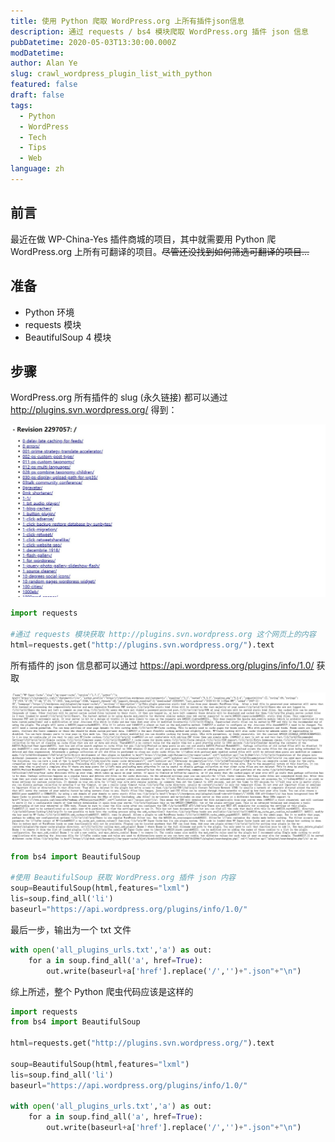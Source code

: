 ```yaml
---
title: 使用 Python 爬取 WordPress.org 上所有插件json信息
description: 通过 requests / bs4 模块爬取 WordPress.org 插件 json 信息
pubDatetime: 2020-05-03T13:30:00.000Z
modDatetime:
author: Alan Ye
slug: crawl_wordpress_plugin_list_with_python
featured: false
draft: false
tags:
  - Python
  - WordPress
  - Tech
  - Tips
  - Web
language: zh
---
```


## 前言

最近在做 WP-China-Yes 插件商城的项目，其中就需要用 Python 爬 WordPress.org 上所有可翻译的项目。~~尽管还没找到如何筛选可翻译的项目...~~

## 准备

- Python 环境
- requests 模块
- BeautifulSoup 4 模块

## 步骤

WordPress.org 所有插件的 slug (永久链接) 都可以通过 http://plugins.svn.wordpress.org/ 得到：

![Python 爬虫第一步：获取所有插件 slug](../../assets/images/crawl_wordpress_plugin_list_with_python/python-get-wp-plugins-1.png)

```python
import requests

#通过 requests 模块获取 http://plugins.svn.wordpress.org 这个网页上的内容
html=requests.get("http://plugins.svn.wordpress.org/").text
```

所有插件的 json 信息都可以通过 https://api.wordpress.org/plugins/info/1.0/ 获取

![Python 爬虫第二步：获取 json 文件](../../assets/images/crawl_wordpress_plugin_list_with_python/python-get-wp-plugins-2.png)

```python
from bs4 import BeautifulSoup

#使用 BeautifulSoup 获取 WordPress.org 插件 json 内容
soup=BeautifulSoup(html,features="lxml")
lis=soup.find_all('li')
baseurl="https://api.wordpress.org/plugins/info/1.0/"
```

最后一步，输出为一个 txt 文件

```python
with open('all_plugins_urls.txt','a') as out:
    for a in soup.find_all('a', href=True):
        out.write(baseurl+a['href'].replace('/','')+".json"+"\n")
```

综上所述，整个 Python 爬虫代码应该是这样的

```python
import requests 
from bs4 import BeautifulSoup

html=requests.get("http://plugins.svn.wordpress.org/").text

soup=BeautifulSoup(html,features="lxml")
lis=soup.find_all('li')
baseurl="https://api.wordpress.org/plugins/info/1.0/"

with open('all_plugins_urls.txt','a') as out:
    for a in soup.find_all('a', href=True):
        out.write(baseurl+a['href'].replace('/','')+".json"+"\n")
```
